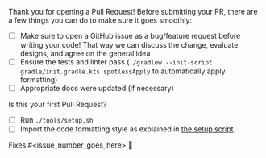 Thank you for opening a Pull Request!
Before submitting your PR, there are a few things you can do to make sure it goes smoothly:
- [ ] Make sure to open a GitHub issue as a bug/feature request before writing your code! That way we can discuss the change, evaluate designs, and agree on the general idea
- [ ] Ensure the tests and linter pass (`./gradlew --init-script gradle/init.gradle.kts spotlessApply` to automatically apply formatting)
- [ ] Appropriate docs were updated (if necessary)

Is this your first Pull Request?
- [ ] Run `./tools/setup.sh`
- [ ] Import the code formatting style as explained in [the setup script](/tools/setup.sh#L40).

Fixes #<issue_number_goes_here> 🦕
